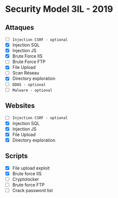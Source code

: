 # Security Model 3IL - 2019
## Attaques
 - [ ] `Injection CSRF - optional`
 - [X] Injection SQL
 - [X] Injection JS
 - [X] Brute Force IIS
 - [ ] Brute Force FTP
 - [X] File Upload
 - [ ] Scan Réseau
 - [X] Directory exploration
 - [ ] `DDOS - optional`
 - [ ] `Malware - optional`

## Websites
 - [ ] `Injection CSRF - optional`
 - [X] Injection SQL
 - [X] Injection JS
 - [X] File Upload
 - [X] Directory exploration

## Scripts
 - [X] File upload exploit
 - [X] Brute force IIS
 - [ ] Cryptolocker
 - [ ] Brute force FTP
 - [ ] Crack password list